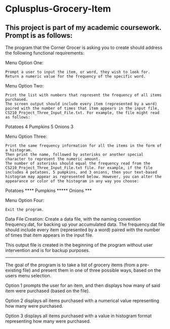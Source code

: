 # Cplusplus-Grocery-Item

This project is part of my academic coursework. Prompt is as follows:
-----------------------------------------------------------------------------------------------------------------
The program that the Corner Grocer is asking you to create should address the following functional requirements:

Menu Option One:

    Prompt a user to input the item, or word, they wish to look for.
    Return a numeric value for the frequency of the specific word.

Menu Option Two:

    Print the list with numbers that represent the frequency of all items purchased.
    The screen output should include every item (represented by a word) paired with the number of times that item appears in the input file, CS210_Project_Three_Input_File.txt. For example, the file might read as follows:

Potatoes 4
Pumpkins 5
Onions 3

Menu Option Three:

    Print the same frequency information for all the items in the form of a histogram.
    Then print the name, followed by asterisks or another special character to represent the numeric amount.
    The number of asterisks should equal the frequency read from the CS210_Project_Three_Input_File.txt file. For example, if the file includes 4 potatoes, 5 pumpkins, and 3 onions, then your text-based histogram may appear as represented below. However, you can alter the appearance or color of the histogram in any way you choose:

Potatoes ****
Pumpkins *****
Onions ***

Menu Option Four:

    Exit the program.

Data File Creation:
Create a data file, with the naming convention frequency.dat, for backing up your accumulated data. The frequency.dat file should include every item (represented by a word) paired with the number of times that item appears in the input file.

This output file is created in the beginning of the program without user intervention and is for backup purposes. 

-----------------------------------------------------------------------------------------------------------------
The goal of the program is to take a list of grocery items (from a pre-existing file) and present them in one of three possible ways, based on the users menu selection. 

Option 1 prompts the user for an item, and then displays how many of said item were purchased (based on the file).

Option 2 displays all items purchased with a numerical value representing how many were purchased.

Option 3 displays all items purchased with a value in histogram format representing how many were purchased. 
